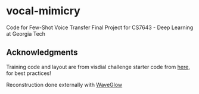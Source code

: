 # vocal-mimicry
Code for Few-Shot Voice Transfer
Final Project for CS7643 - Deep Learning at Georgia Tech

## Acknowledgments
Training code and layout are from visdial challenge starter code from [here](https://github.com/batra-mlp-lab/visdial-challenge-starter-pytorch), for best practices!

Reconstruction done externally with [WaveGlow](https://github.com/NVIDIA/waveglow)